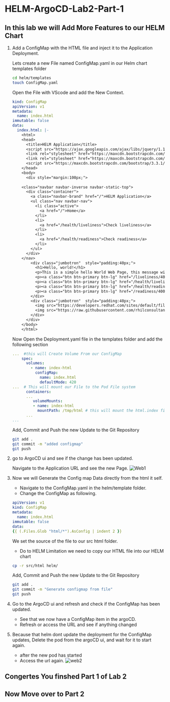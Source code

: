# HELM-ArgoCD-Lab2-Part-1

## In this lab we will Add More Features to our HELM Chart

1. Add a ConfigMap with the HTML file and inject it to the Application Deployment.

   Lets create a new File named ConfigMap.yaml in our Helm chart templates folder

   ```Bash
   cd helm/templates
   touch ConfigMap.yaml
   ```

   Open the File with VScode and add the New Context.

   ```YAML
   kind: ConfigMap
   apiVersion: v1
   metadata:
     name: index.html
   immutable: false
   data:
     index.html: |-
       <html>
       <head>
         <title>HELM Application</title>
         <script src="https://ajax.googleapis.com/ajax/libs/jquery/1.11.2/jquery.min.js"></script>
         <link rel="stylesheet" href="https://maxcdn.bootstrapcdn.com/bootstrap/3.3.1/css/bootstrap.min.css">
         <link rel="stylesheet" href="https://maxcdn.bootstrapcdn.com/bootstrap/3.3.1/css/bootstrap-theme.min.css">
         <script src="https://maxcdn.bootstrapcdn.com/bootstrap/3.3.1/js/bootstrap.min.js"></script>
       </head>
       <body>
         <div style="margin:100px;">
          
       <class="navbar navbar-inverse navbar-static-top">
         <div class="container">
           <a class="navbar-brand" href="/">HELM Application</a>
           <ul class="nav navbar-nav">
             <li class="active">
               <a href="/">Home</a>
             </li>
             <li>
               <a href="/health/liveliness">Check liveliness</a>
             </li>
             <li>
               <a href="/health/readiness">Check readiness</a>
             </li>
           </ul>
         </div>
       </nav>
           <div class="jumbotron"  style="padding:40px;">
             <h1>Hello, world!</h1>
             <p>This is a simple hello World Web Page, this message will be modiifed.</p>
             <p><a class="btn btn-primary btn-lg" href="/liveliness/400" role="button">Not Healty</a></p>
             <p><a class="btn btn-primary btn-lg" href="/health/liveliness" role="button">Check liveliness</a></p>
             <p><a class="btn btn-primary btn-lg" href="/health/readiness" role="button">Check readiness</a></p>
             <p><a class="btn btn-primary btn-lg" href="/readiness/400" role="button">Not Ready</a></p>
           </div>
           <div class="jumbotron"  style="padding:40px;">
             <img src="https://developers.redhat.com/sites/default/files/styles/article_feature/public/blog/2018/05/openshift-featured.png?   itok=g0Ee8H1H" alt="OpenShift">
             <img src="https://raw.githubusercontent.com/rhilconsultants/Application-Deployment-Workshop/main/Class%20artifacts/helm-icon-color.png" itok=g0Ee8H1H" alt="HELM">
           </div>
         </div>
       </body>
       </html>
   ```

   Now Open the Deployment.yaml file in the templates folder and add the following section

   ```YAML
   ...  #this will Create Volume From our ConfigMap
       spec:
         volumes:
           - name: index-html
             configMap:
               name: index.html
               defaultMode: 420
   ...  # This will mount our File to the Pod File system
         containers:
         ...
            volumeMounts:
            - name: index-html
              mountPath: /tmp/html # this will mount the html.index file to it application location
         ...
   ...
   ```

   Add, Commit and Push the new Update to the Git Repository

   ```Bash
   git add .
   git commit -m "added configmap"
   git push
   ```

2. go to ArgoCD ui and see if the change has been updated.

   Navigate to the Application URL and see the new Page.
   ![Web1](https://github.com/rhilconsultants/Application-Deployment-Workshop/blob/main/Class%20artifacts/lab2-part1-web1.png?raw=true)

3. Now we will Generate the Config map Data directly from the html it self.

   - Navigate to the ConfigMap.yaml in the helm/template folder.
   - Change the ConfigMap as following.

   ```YAML
   apiVersion: v1
   kind: ConfigMap
   metadata:
     name: index.html
   immutable: false
   data:
   {{ (.Files.Glob "html/*").AsConfig | indent 2 }}
   ```

   We set the source of the file to our src html folder.

   - Do to HELM Limitation we need to copy our HTML file into our HELM chart

   ```Bash
   cp -r src/html helm/
   ```

   Add, Commit and Push the new Update to the Git Repository

   ```Bash
   git add .
   git commit -m "Generate configmap from file"
   git push
   ```

4. Go to the ArgoCD ui and refresh and check if the ConfigMap has been updated.

   - See that we now have a ConfigMap item in the argoCD.
   - Refresh or access the URL and see if anything changed

5. Because that helm dont update the deployment for the ConfigMap updates, Delete the pod from the argoCD ui, and wait for it to start again.

   - after the new pod has started
   - Access the url again.
   ![web2](https://github.com/rhilconsultants/Application-Deployment-Workshop/blob/main/Class%20artifacts/lab2-part1-web2.png?raw=true)

## Congertes You finshed Part 1 of Lab 2

## Now Move over to Part 2
